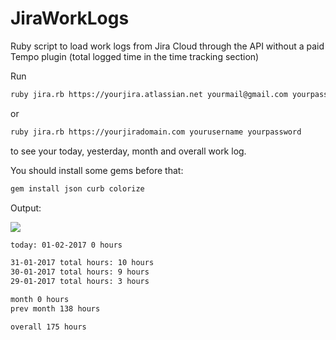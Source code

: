 # JiraWorkLogs
Ruby script to load work logs from Jira Cloud through the API without a paid Tempo plugin (total logged time in the time tracking section)

Run 
```bash
ruby jira.rb https://yourjira.atlassian.net yourmail@gmail.com yourpassword
``` 
or
```bash
ruby jira.rb https://yourjiradomain.com yourusername yourpassword
``` 

to see your today, yesterday, month and overall work log.

You should install some gems before that:
```bash
gem install json curb colorize
```


Output:

![](https://monosnap.com/file/QrNuPDbTyITfGqDKwNfKH74wCFMpPW.png)

```bash
today: 01-02-2017 0 hours

31-01-2017 total hours: 10 hours
30-01-2017 total hours: 9 hours
29-01-2017 total hours: 3 hours

month 0 hours
prev month 138 hours

overall 175 hours
```
